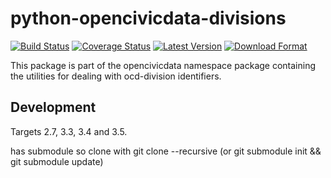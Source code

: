 python-opencivicdata-divisions
==============================

[![Build Status](https://travis-ci.org/opencivicdata/python-opencivicdata-divisions.svg?branch=master)](https://travis-ci.org/opencivicdata/python-opencivicdata-divisions)
[![Coverage Status](https://coveralls.io/repos/opencivicdata/python-opencivicdata-divisions/badge.png?branch=master)](https://coveralls.io/r/opencivicdata/python-opencivicdata-divisions?branch=master)
[![Latest Version](https://pypip.in/version/opencivicdata-divisions/badge.png)](https://pypi.python.org/pypi/opencivicdata-divisions/)
[![Download Format](https://pypip.in/format/opencivicdata-divisions/badge.png)](https://pypi.python.org/pypi/opencivicdata-divisions/)


This package is part of the opencivicdata namespace package containing the utilities for dealing with ocd-division identifiers.


Development
-----------

Targets 2.7, 3.3, 3.4 and 3.5.

has submodule so clone with git clone --recursive 
(or git submodule init && git submodule update)
